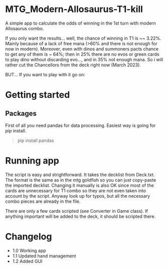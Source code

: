 # MTG_Modern-Allosaurus-T1-kill
A simple app to calculate the odds of winning in the 1st turn with modern Allosaurus combo.

If you only want the results... well, the chance of winning in T1 is ~~ 3.22%. Mainly because of a lack of free mana (>60% and there is not enough for now in modern).
Moreover, even with dinos and summoners pacts chance to get any of them is ~ 64%; then in 25% there are no evos or green cards to play dino without discarding evo..., and in 35% not enough mana. So i will rather cut the Chancellors from the deck right now (March 2023).

BUT... If you want to play with it go on:

# Getting started

## Packages

First of all you need pandas for data processing. Easiest way is going for pip install.

> pip install pandas

# Running app

The script is easy and strightforward. It takes the decklist from Deck.txt. The format is the same as in the mtg goldfish so you can just copy-paste the imported decklist. Changing it manually is also OK since most of the cards are unnecessary for T1 combo so they are not even taken into account by the script. Anyway look up for typos, but all the necessary combo pieces are already in the file. 

There are only a few cards scripted (see Converter in Game class). If anything important will be added to the deck, it should be scripted there.

# Changelog

- 1.0 Working app
- 1.1 Updated hand management
- 1.2 Added GUI